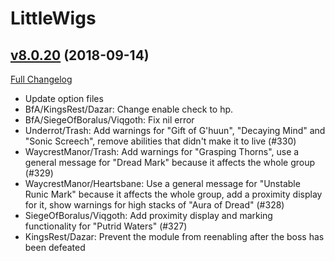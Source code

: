# LittleWigs

## [v8.0.20](https://github.com/BigWigsMods/LittleWigs/tree/v8.0.20) (2018-09-14)
[Full Changelog](https://github.com/BigWigsMods/LittleWigs/compare/v8.0.19...v8.0.20)

- Update option files  
- BfA/KingsRest/Dazar: Change enable check to hp.  
- BfA/SiegeOfBoralus/Viqgoth: Fix nil error  
- Underrot/Trash: Add warnings for "Gift of G'huun", "Decaying Mind" and "Sonic Screech", remove abilities that didn't make it to live (#330)  
- WaycrestManor/Trash: Add warnings for "Grasping Thorns", use a general message for "Dread Mark" because it affects the whole group (#329)  
- WaycrestManor/Heartsbane: Use a general message for "Unstable Runic Mark" because it affects the whole group, add a proximity display for it, show warnings for high stacks of "Aura of Dread" (#328)  
- SiegeOfBoralus/Viqgoth: Add proximity display and marking functionality for "Putrid Waters" (#327)  
- KingsRest/Dazar: Prevent the module from reenabling after the boss has been defeated  
